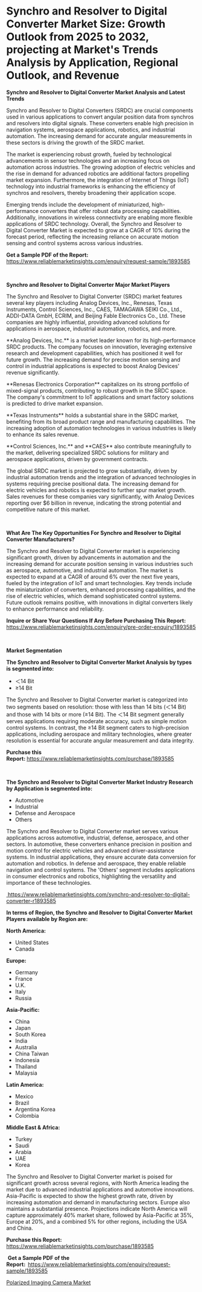 <p><h1>Synchro and Resolver to Digital Converter Market Size: Growth Outlook from 2025 to 2032, projecting at Market's Trends Analysis by Application, Regional Outlook, and Revenue</h1></p><p><strong>Synchro and Resolver to Digital Converter Market Analysis and Latest Trends</strong></p>
<p><p>Synchro and Resolver to Digital Converters (SRDC) are crucial components used in various applications to convert angular position data from synchros and resolvers into digital signals. These converters enable high precision in navigation systems, aerospace applications, robotics, and industrial automation. The increasing demand for accurate angular measurements in these sectors is driving the growth of the SRDC market.</p><p>The market is experiencing robust growth, fueled by technological advancements in sensor technologies and an increasing focus on automation across industries. The growing adoption of electric vehicles and the rise in demand for advanced robotics are additional factors propelling market expansion. Furthermore, the integration of Internet of Things (IoT) technology into industrial frameworks is enhancing the efficiency of synchros and resolvers, thereby broadening their application scope.</p><p>Emerging trends include the development of miniaturized, high-performance converters that offer robust data processing capabilities. Additionally, innovations in wireless connectivity are enabling more flexible applications of SRDC technology. Overall, the Synchro and Resolver to Digital Converter Market is expected to grow at a CAGR of 10% during the forecast period, reflecting the increasing reliance on accurate motion sensing and control systems across various industries.</p></p>
<p><strong>Get a Sample PDF of the Report:&nbsp;</strong> <a href="https://www.reliablemarketinsights.com/enquiry/request-sample/1893585?utm_campaign=3038&utm_medium=2&utm_source=Github&utm_content=ia&utm_term=07042025&utm_id=synchro-and-resolver-to-digital-converter">https://www.reliablemarketinsights.com/enquiry/request-sample/1893585</a></p>
<p>&nbsp;</p>
<p><strong>Synchro and Resolver to Digital Converter Major Market Players</strong></p>
<p><p>The Synchro and Resolver to Digital Converter (SRDC) market features several key players including Analog Devices, Inc., Renesas, Texas Instruments, Control Sciences, Inc., CAES, TAMAGAWA SEIKI Co., Ltd., ADDI-DATA GmbH, ECRIM, and Beijing Fable Electronics Co., Ltd. These companies are highly influential, providing advanced solutions for applications in aerospace, industrial automation, robotics, and more.</p><p>**Analog Devices, Inc.** is a market leader known for its high-performance SRDC products. The company focuses on innovation, leveraging extensive research and development capabilities, which has positioned it well for future growth. The increasing demand for precise motion sensing and control in industrial applications is expected to boost Analog Devices' revenue significantly.</p><p>**Renesas Electronics Corporation** capitalizes on its strong portfolio of mixed-signal products, contributing to robust growth in the SRDC space. The company's commitment to IoT applications and smart factory solutions is predicted to drive market expansion.</p><p>**Texas Instruments** holds a substantial share in the SRDC market, benefiting from its broad product range and manufacturing capabilities. The increasing adoption of automation technologies in various industries is likely to enhance its sales revenue.</p><p>**Control Sciences, Inc.** and **CAES** also contribute meaningfully to the market, delivering specialized SRDC solutions for military and aerospace applications, driven by government contracts.</p><p>The global SRDC market is projected to grow substantially, driven by industrial automation trends and the integration of advanced technologies in systems requiring precise positional data. The increasing demand for electric vehicles and robotics is expected to further spur market growth. Sales revenues for these companies vary significantly, with Analog Devices reporting over $6 billion in revenue, indicating the strong potential and competitive nature of this market.</p></p>
<p>&nbsp;</p>
<p><strong>What Are The Key Opportunities For Synchro and Resolver to Digital Converter Manufacturers?</strong></p>
<p><p>The Synchro and Resolver to Digital Converter market is experiencing significant growth, driven by advancements in automation and the increasing demand for accurate position sensing in various industries such as aerospace, automotive, and industrial automation. The market is expected to expand at a CAGR of around 6% over the next five years, fueled by the integration of IoT and smart technologies. Key trends include the miniaturization of converters, enhanced processing capabilities, and the rise of electric vehicles, which demand sophisticated control systems. Future outlook remains positive, with innovations in digital converters likely to enhance performance and reliability.</p></p>
<p><strong>Inquire or Share Your Questions If Any Before Purchasing This Report:</strong> <a href="https://www.reliablemarketinsights.com/enquiry/pre-order-enquiry/1893585?utm_campaign=3038&utm_medium=2&utm_source=Github&utm_content=ia&utm_term=07042025&utm_id=synchro-and-resolver-to-digital-converter">https://www.reliablemarketinsights.com/enquiry/pre-order-enquiry/1893585</a></p>
<p>&nbsp;</p>
<p><strong>Market Segmentation</strong></p>
<p><strong>The Synchro and Resolver to Digital Converter Market Analysis by types is segmented into:</strong></p>
<p><ul><li>＜14 Bit</li><li>≥14 Bit</li></ul></p>
<p><p>The Synchro and Resolver to Digital Converter market is categorized into two segments based on resolution: those with less than 14 bits (＜14 Bit) and those with 14 bits or more (≥14 Bit). The ＜14 Bit segment generally serves applications requiring moderate accuracy, such as simple motion control systems. In contrast, the ≥14 Bit segment caters to high-precision applications, including aerospace and military technologies, where greater resolution is essential for accurate angular measurement and data integrity.</p></p>
<p><strong>Purchase this Report:&nbsp;</strong><a href="https://www.reliablemarketinsights.com/purchase/1893585?utm_campaign=3038&utm_medium=2&utm_source=Github&utm_content=ia&utm_term=07042025&utm_id=synchro-and-resolver-to-digital-converter">https://www.reliablemarketinsights.com/purchase/1893585</a></p>
<p>&nbsp;</p>
<p><strong>The Synchro and Resolver to Digital Converter Market Industry Research by Application is segmented into:</strong></p>
<p><ul><li>Automotive</li><li>Industrial</li><li>Defense and Aerospace</li><li>Others</li></ul></p>
<p><p>The Synchro and Resolver to Digital Converter market serves various applications across automotive, industrial, defense, aerospace, and other sectors. In automotive, these converters enhance precision in position and motion control for electric vehicles and advanced driver-assistance systems. In industrial applications, they ensure accurate data conversion for automation and robotics. In defense and aerospace, they enable reliable navigation and control systems. The 'Others' segment includes applications in consumer electronics and robotics, highlighting the versatility and importance of these technologies.</p></p>
<p><a href="https://www.reliablemarketinsights.com/synchro-and-resolver-to-digital-converter-r1893585?utm_campaign=3038&utm_medium=2&utm_source=Github&utm_content=ia&utm_term=07042025&utm_id=synchro-and-resolver-to-digital-converter">&nbsp;https://www.reliablemarketinsights.com/synchro-and-resolver-to-digital-converter-r1893585</a></p>
<p><strong>In terms of Region, the Synchro and Resolver to Digital Converter Market Players available by Region are:</strong></p>
<p>
    <p> <strong> North America: </strong>
        <ul>
            <li>United States</li>
            <li>Canada</li>
        </ul>
        </p> 
    <p> <strong> Europe: </strong>
        <ul>
            <li>Germany</li>
            <li>France</li>
            <li>U.K.</li>
            <li>Italy</li>
            <li>Russia</li>
        </ul>
        </p> 
    <p> <strong> Asia-Pacific: </strong>
        <ul>
            <li>China</li>
            <li>Japan</li>
            <li>South Korea</li>
            <li>India</li>
            <li>Australia</li>
            <li>China Taiwan</li>
            <li>Indonesia</li>
            <li>Thailand</li>
            <li>Malaysia</li>
        </ul>
        </p> 
    <p> <strong> Latin America: </strong>
        <ul>
            <li>Mexico</li>
            <li>Brazil</li>
            <li>Argentina Korea</li>
            <li>Colombia</li>
        </ul>
        </p> 
    <p> <strong> Middle East & Africa: </strong>
        <ul>
            <li>Turkey</li>
            <li>Saudi</li>
            <li>Arabia</li>
            <li>UAE</li>
            <li>Korea</li>
        </ul>
    </p>
    </p>
<p><p>The Synchro and Resolver to Digital Converter market is poised for significant growth across several regions, with North America leading the market due to advanced industrial applications and automotive innovations. Asia-Pacific is expected to show the highest growth rate, driven by increasing automation and demand in manufacturing sectors. Europe also maintains a substantial presence. Projections indicate North America will capture approximately 40% market share, followed by Asia-Pacific at 35%, Europe at 20%, and a combined 5% for other regions, including the USA and China.</p></p>
<p><strong>Purchase this Report: </strong><a href="https://www.reliablemarketinsights.com/purchase/1893585?utm_campaign=3038&utm_medium=2&utm_source=Github&utm_content=ia&utm_term=07042025&utm_id=synchro-and-resolver-to-digital-converter">https://www.reliablemarketinsights.com/purchase/1893585</a></p>
<p>&nbsp;<strong>Get a Sample PDF of the Report:&nbsp;&nbsp;</strong><a href="https://www.reliablemarketinsights.com/enquiry/request-sample/1893585?utm_campaign=3038&utm_medium=2&utm_source=Github&utm_content=ia&utm_term=07042025&utm_id=synchro-and-resolver-to-digital-converter">https://www.reliablemarketinsights.com/enquiry/request-sample/1893585</a></p>
<p><strong></strong></p>
<p><p><a href="https://github.com/daphnyvashdi/Market-Research-Report-List-1/blob/main/polarized-imaging-camera-market.md?utm_campaign=3038&utm_medium=2&utm_source=Github&utm_content=ia&utm_term=07042025&utm_id=synchro-and-resolver-to-digital-converter">Polarized Imaging Camera Market</a></p></p>